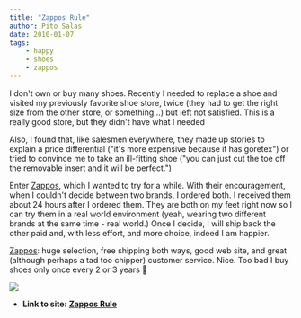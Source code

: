 ```yaml
---
title: "Zappos Rule"
author: Pito Salas
date: 2010-01-07
tags:
    - happy
    - shoes
    - zappos
---
```


I don't own or buy many shoes. Recently I needed to replace a shoe and visited
my previously favorite shoe store, twice (they had to get the right size from
the other store, or something…) but left not satisfied. This is a really good
store, but they  didn't have what I needed

Also, I found that, like salesmen everywhere, they made up stories to explain
a price differential ("it's more expensive because it has goretex") or tried
to convince me to take an ill-fitting shoe ("you can just cut the toe off the
removable insert and it will be perfect.")

Enter [Zappos](<http://www.zappos.com/>), which I wanted to try for a while.
With their encouragement, when I couldn't decide between two brands, I ordered
both. I received them about 24 hours after I ordered them. They are both on my
feet right now so I can try them in a real world environment (yeah, wearing
two different brands at the same time - real world.) Once I decide, I will
ship back the other paid and, with less effort, and more choice, indeed I am
happier.

[Zappos](<http://www.zappos.com/>): huge selection, free shipping both ways,
good web site, and great (although perhaps a tad too chipper) customer
service. Nice. Too bad I buy shoes only once every 2 or 3 years 🙂

![](https://i0.wp.com/img.zemanta.com/pixy.gif?w=584)


* **Link to site:** **[Zappos Rule](None)**
